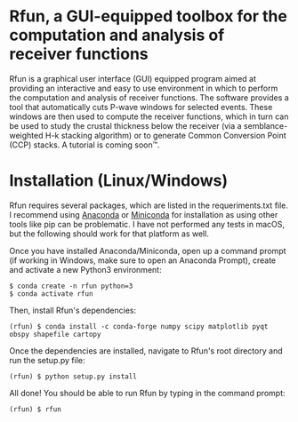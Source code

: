 # Rfun, a GUI-equipped toolbox for the computation and analysis of receiver functions
Rfun is a graphical user interface (GUI) equipped program aimed at providing an interactive and easy to use environment in
which to perform the computation and analysis of receiver functions. The software provides a tool that automatically cuts P-wave
windows for selected events. These windows are then used to compute the receiver functions, which in turn can be used to study
the crustal thickness below the receiver (via a semblance-weighted H-k stacking algorithm) or to generate Common Conversion Point
(CCP) stacks. A tutorial is coming soon™.

# Installation (Linux/Windows)
Rfun requires several packages, which are listed in the requeriments.txt file. I recommend using [Anaconda](https://www.anaconda.com/products/individual#Downloads)
or [Miniconda](https://docs.conda.io/en/latest/miniconda.html/) for installation as using other tools like pip can be problematic. I have not performed any tests
in macOS, but the following should work for that platform as well.

Once you have installed Anaconda/Miniconda, open up a command prompt (if working in Windows, make sure to open an Anaconda Prompt), create and activate a new Python3
environment:
```
$ conda create -n rfun python=3
$ conda activate rfun
```
Then, install Rfun's dependencies:
```
(rfun) $ conda install -c conda-forge numpy scipy matplotlib pyqt obspy shapefile cartopy
```
Once the dependencies are installed, navigate to Rfun's root directory and run the setup.py file:
```
(rfun) $ python setup.py install
```
All done! You should be able to run Rfun by typing in the command prompt:
```
(rfun) $ rfun
```
